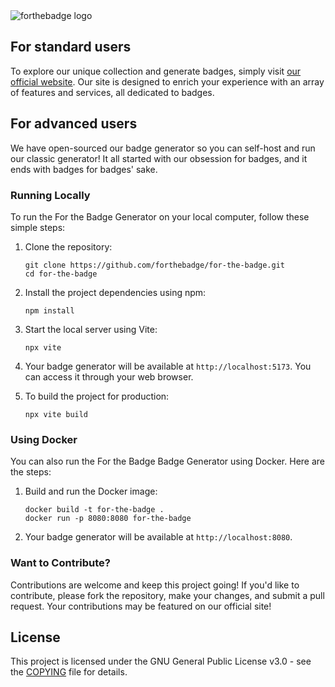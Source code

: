<picture>
   <source media="(prefers-color-scheme: dark)" srcset="https://forthebadge.com/images/logo.svg">
   <source media="(prefers-color-scheme: light)" srcset="https://forthebadge.com/images/logo_black.svg">
   <img alt="forthebadge logo" src="https://forthebadge.com/images/logo.svg" style="max-width: 100%; height: auto;">
</picture>

## For standard users

To explore our unique collection and generate badges, simply visit [our official website](https://forthebadge.com). Our site is designed to enrich your experience with an array of features and services, all dedicated to badges.

## For advanced users

We have open-sourced our badge generator so you can self-host and run our classic generator! It all started with our obsession for badges, and it ends with badges for badges' sake.

### Running Locally

To run the For the Badge Generator on your local computer, follow these simple steps:

1. Clone the repository:

   ```
   git clone https://github.com/forthebadge/for-the-badge.git
   cd for-the-badge
   ```

2. Install the project dependencies using npm:

   ```
   npm install
   ```

3. Start the local server using Vite:

   ```
   npx vite
   ```

4. Your badge generator will be available at `http://localhost:5173`. You can access it through your web browser.

5. To build the project for production:
   ```
   npx vite build
   ```

### Using Docker

You can also run the For the Badge Badge Generator using Docker. Here are the steps:

1. Build and run the Docker image:

   ```
   docker build -t for-the-badge .
   docker run -p 8080:8080 for-the-badge
   ```

2. Your badge generator will be available at `http://localhost:8080`.

### Want to Contribute?

Contributions are welcome and keep this project going! If you'd like to contribute, please fork the repository, make your changes, and submit a pull request. Your contributions may be featured on our official site!

## License

This project is licensed under the GNU General Public License v3.0 - see the [COPYING](https://github.com/forthebadge/for-the-badge/blob/master/COPYING) file for details.
